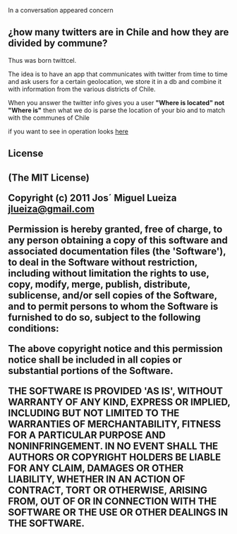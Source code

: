 In a conversation appeared concern 
<h2>
¿how many twitters are in Chile and how they are divided by commune? 
</h2>

Thus was born twittcel. 
<p>
The idea is to have an app that communicates with twitter from time to time and ask users for a certain geolocation, we store it in a db and combine it with information from the various districts of Chile. 
</p>
<p>
When you answer the twitter info gives you a user <strong>"Where is located" not "Where is"</strong> 
then what we do is parse the location of your bio and to match with the communes of Chile</p>

<p>
if you want to see in operation looks <a href = "http://dakoo.cl/twittcel" target = "_blank">here</a>
</p>

<h2>
License
<h2>
(The MIT License)

Copyright (c) 2011 Jos&acute; Miguel Lueiza <jlueiza@gmail.com>

Permission is hereby granted, free of charge, to any person obtaining a copy of this software and associated documentation files (the 'Software'), to deal in the Software without restriction, including without limitation the rights to use, copy, modify, merge, publish, distribute, sublicense, and/or sell copies of the Software, and to permit persons to whom the Software is furnished to do so, subject to the following conditions:

The above copyright notice and this permission notice shall be included in all copies or substantial portions of the Software.

THE SOFTWARE IS PROVIDED 'AS IS', WITHOUT WARRANTY OF ANY KIND, EXPRESS OR IMPLIED, INCLUDING BUT NOT LIMITED TO THE WARRANTIES OF MERCHANTABILITY, FITNESS FOR A PARTICULAR PURPOSE AND NONINFRINGEMENT. IN NO EVENT SHALL THE AUTHORS OR COPYRIGHT HOLDERS BE LIABLE FOR ANY CLAIM, DAMAGES OR OTHER LIABILITY, WHETHER IN AN ACTION OF CONTRACT, TORT OR OTHERWISE, ARISING FROM, OUT OF OR IN CONNECTION WITH THE SOFTWARE OR THE USE OR OTHER DEALINGS IN THE SOFTWARE.
